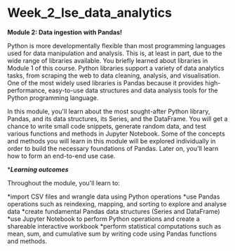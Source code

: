 # Week_2_lse_data_analytics

**Module 2: Data ingestion with Pandas!**

Python is more developmentally flexible than most programming languages used for data manipulation and analysis. This is, at least in part, due to the wide range of libraries available. 
You briefly learned about libraries in Module 1 of this course. Python libraries support a variety of data analytics tasks, from scraping the web to data cleaning, analysis, and visualisation. 
One of the most widely used libraries is Pandas because it provides high-performance, easy-to-use data structures and data analysis tools for the Python programming language.

In this module, you'll learn about the most sought-after Python library, Pandas, and its data structures, its Series, and the DataFrame. 
You will get a chance to write small code snippets, generate random data, and test various functions and methods in Jupyter Notebook. 
Some of the concepts and methods you will learn in this module will be explored individually in order to build the necessary foundations of Pandas. 
Later on, you'll learn how to form an end-to-end use case.

****Learning outcomes***

Throughout the module, you'll learn to:

*import CSV files and wrangle data using Python operations
*use Pandas operations such as reindexing, mapping, and sorting to explore and analyse data
*create fundamental Pandas data structures (Series and DataFrame)
*use Jupyter Notebook to perform Python operations and create a shareable interactive workbook
*perform statistical computations such as mean, sum, and cumulative sum by writing code using Pandas functions and methods.
